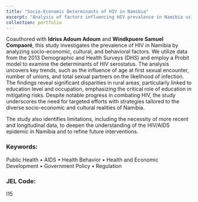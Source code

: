 ```yaml
---
title: "Socio-Economic Determinants of HIV in Namibia"
excerpt: "Analysis of factors influencing HIV prevalence in Namibia using the 2013 DHS data."
collection: portfolio
---
```


Coauthored with **Idriss Adoum Adoum** and **Windkpuere Samuel Compaoré**, this study investigates the prevalence of HIV in Namibia by analyzing socio-economic, cultural, and behavioral factors. We utilize data from the 2013 Demographic and Health Surveys (DHS) and employ a Probit model to examine the determinants of HIV serostatus. The analysis uncovers key trends, such as the influence of age at first sexual encounter, number of unions, and total sexual partners on the likelihood of infection. The findings reveal significant disparities in rural areas, particularly linked to education level and occupation, emphasizing the critical role of education in mitigating risks. Despite notable progress in combating HIV, the study underscores the need for targeted efforts with strategies tailored to the diverse socio-economic and cultural realities of Namibia. 

The study also identifies limitations, including the necessity of more recent and longitudinal data, to deepen the understanding of the HIV/AIDS epidemic in Namibia and to refine future interventions.

### Keywords:
Public Health • AIDS • Health Behavior • Health and Economic Development • Government Policy • Regulation  

### JEL Code:
I15  
